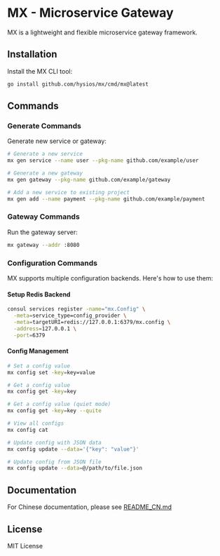 # MX - Microservice Gateway

MX is a lightweight and flexible microservice gateway framework.

## Installation

Install the MX CLI tool:

```bash
go install github.com/hysios/mx/cmd/mx@latest
```

## Commands

### Generate Commands

Generate new service or gateway:

```bash
# Generate a new service
mx gen service --name user --pkg-name github.com/example/user

# Generate a new gateway
mx gen gateway --pkg-name github.com/example/gateway

# Add a new service to existing project
mx gen add --name payment --pkg-name github.com/example/payment
```

### Gateway Commands

Run the gateway server:

```bash
mx gateway --addr :8080
```

### Configuration Commands

MX supports multiple configuration backends. Here's how to use them:

#### Setup Redis Backend

```bash
consul services register -name="mx.Config" \
  -meta=service_type=config_provider \
  -meta=targetURI=redis://127.0.0.1:6379/mx.config \
  -address=127.0.0.1 \
  -port=6379
```

#### Config Management

```bash
# Set a config value
mx config set -key=key=value

# Get a config value
mx config get -key=key

# Get a config value (quiet mode)
mx config get -key=key --quite

# View all configs
mx config cat

# Update config with JSON data
mx config update --data='{"key": "value"}'

# Update config from JSON file
mx config update --data=@/path/to/file.json
```

## Documentation

For Chinese documentation, please see [README_CN.md](README_CN.md)

## License

MIT License


